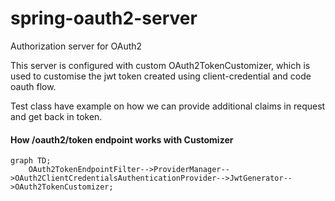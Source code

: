 # spring-oauth2-server

Authorization server for OAuth2

This server is configured with custom OAuth2TokenCustomizer<JwtEncodingContext>, which is used to
customise the jwt token created using client-credential and code oauth flow.

Test class have example on how we can provide additional claims in request and get back in token.

#### How /oauth2/token endpoint works with Customizer

```mermaid
graph TD;
    OAuth2TokenEndpointFilter-->ProviderManager-->OAuth2ClientCredentialsAuthenticationProvider-->JwtGenerator-->OAuth2TokenCustomizer;
```

